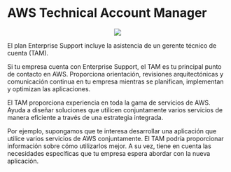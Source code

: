 # AWS Technical Account Manager

<p align="center">
  <img src="https://github.com/dimasx010/knowledge/assets/105082657/b334d59d-092d-476c-8e63-27e2a6ddd78a">
</p>

El plan Enterprise Support incluye la asistencia de un gerente técnico de cuenta (TAM).

Si tu empresa cuenta con Enterprise Support, el TAM es tu principal punto de contacto en AWS. Proporciona orientación, revisiones arquitectónicas y comunicación continua en tu empresa mientras se planifican, implementan y optimizan las aplicaciones. 

El TAM proporciona experiencia en toda la gama de servicios de AWS. Ayuda a diseñar soluciones que utilicen conjuntamente varios servicios de manera eficiente a través de una estrategia integrada.

Por ejemplo, supongamos que te interesa desarrollar una aplicación que utilice varios servicios de AWS conjuntamente. El TAM podría proporcionar información sobre cómo utilizarlos mejor. A su vez, tiene en cuenta las necesidades específicas que tu empresa espera abordar con la nueva aplicación.


